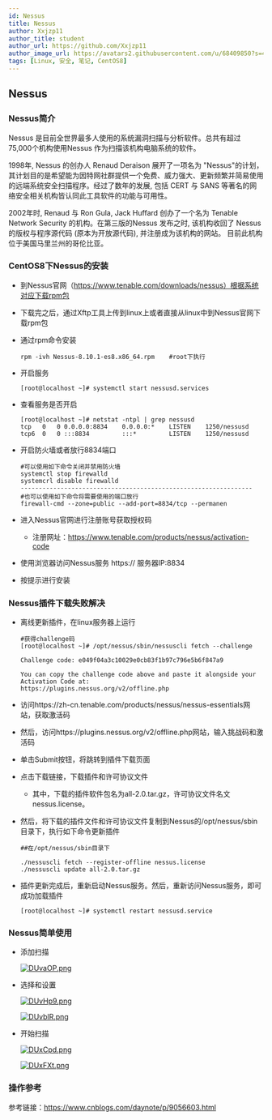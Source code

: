```yaml
---
id: Nessus
title: Nessus
author: Xxjzp11
author_title: student
author_url: https://github.com/Xxjzp11
author_image_url: https://avatars2.githubusercontent.com/u/68409850?s=460&u=144d3c818e76fe4b88687db84279fad48b198818&v=4
tags: [Linux, 安全, 笔记, CentOS8]
---
```


## Nessus

### Nessus简介

Nessus 是目前全世界最多人使用的系统漏洞扫描与分析软件。总共有超过75,000个机构使用Nessus 作为扫描该机构电脑系统的软件。

1998年, Nessus 的创办人 Renaud Deraison 展开了一项名为 "Nessus"的计划，其计划目的是希望能为因特网社群提供一个免费、威力强大、更新频繁并简易使用的远端系统安全扫描程序。经过了数年的发展, 包括 CERT 与 SANS 等著名的网络安全相关机构皆认同此工具软件的功能与可用性。

2002年时, Renaud 与 Ron Gula, Jack Huffard 创办了一个名为 Tenable Network Security 的机构。在第三版的Nessus 发布之时, 该机构收回了 Nessus 的版权与程序源代码 (原本为开放源代码), 并注册成为该机构的网站。 目前此机构位于美国马里兰州的哥伦比亚。

<!--truncate-->

### CentOS8下Nessus的安装

- 到Nessus官网（https://www.tenable.com/downloads/nessus）根据系统对应下载rpm包

- 下载完之后，通过Xftp工具上传到linux上或者直接从linux中到Nessus官网下载rpm包

- 通过rpm命令安装

  ``` 
  rpm -ivh Nessus-8.10.1-es8.x86_64.rpm    #root下执行
  ```

- 开启服务

  ``` 
  [root@localhost ~]# systemctl start nessusd.services
  ```

- 查看服务是否开启

  ``` 
  [root@localhost ~]# netstat -ntpl | grep nessusd
  tcp   0   0 0.0.0.0:8834    0.0.0.0:*    LISTEN    1250/nessusd  
  tcp6  0   0 :::8834         :::*         LISTEN    1250/nessusd  
  ```

- 开启防火墙或者放行8834端口

  ``` 
  #可以使用如下命令关闭并禁用防火墙
  systemctl stop firewalld
  systemcrl disable firewalld
  ----------------------------------------------------------------
  #也可以使用如下命令将需要使用的端口放行
  firewall-cmd --zone=public --add-port=8834/tcp --permanen
  ```

- 进入Nessus官网进行注册账号获取授权码

  - 注册网址：https://www.tenable.com/products/nessus/activation-code

- 使用浏览器访问Nessus服务 https:// 服务器IP:8834

- 按提示进行安装

### Nessus插件下载失败解决

- 离线更新插件，在linux服务器上运行

  ``` 
  #获得challenge码
  [root@localhost ~]# /opt/nessus/sbin/nessuscli fetch --challenge
  
  Challenge code: e049f04a3c10029e0cb83f1b97c796e5b6f847a9
  
  You can copy the challenge code above and paste it alongside your
  Activation Code at:
  https://plugins.nessus.org/v2/offline.php
  ```

- 访问https://zh-cn.tenable.com/products/nessus/nessus-essentials网站，获取激活码

- 然后，访问https://plugins.nessus.org/v2/offline.php网站，输入挑战码和激活码

- 单击Submit按钮，将跳转到插件下载页面

- 点击下载链接，下载插件和许可协议文件

  - 其中，下载的插件软件包名为all-2.0.tar.gz，许可协议文件名文nessus.license。

- 然后，将下载的插件文件和许可协议文件复制到Nessus的/opt/nessus/sbin目录下，执行如下命令更新插件

  ``` 
  ##在/opt/nessus/sbin目录下
  
  ./nessuscli fetch --register-offline nessus.license
  ./nessuscli update all-2.0.tar.gz
  ```

- 插件更新完成后，重新启动Nessus服务。然后，重新访问Nessus服务，即可成功加载插件

  ``` 
  [root@localhost ~]# systemctl restart nessusd.service
  ```

### Nessus简单使用

- 添加扫描

  [![DUvaOP.png](https://s3.ax1x.com/2020/11/25/DUvaOP.png)](https://imgchr.com/i/DUvaOP)

- 选择和设置

  [![DUvHp9.png](https://s3.ax1x.com/2020/11/25/DUvHp9.png)](https://imgchr.com/i/DUvHp9)

  [![DUvblR.png](https://s3.ax1x.com/2020/11/25/DUvblR.png)](https://imgchr.com/i/DUvblR)

- 开始扫描

  [![DUxCpd.png](https://s3.ax1x.com/2020/11/25/DUxCpd.png)](https://imgchr.com/i/DUxCpd)

  [![DUxFXt.png](https://s3.ax1x.com/2020/11/25/DUxFXt.png)](https://imgchr.com/i/DUxFXt)

### 操作参考

参考链接：https://www.cnblogs.com/daynote/p/9056603.html